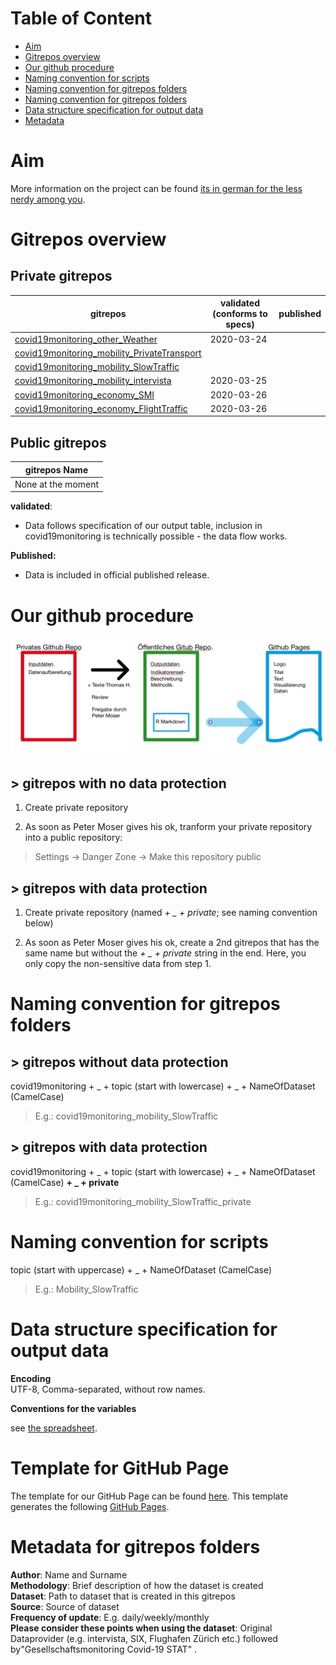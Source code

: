 # Table of Content

- [Aim](https://github.com/statistikZH/covid19monitoring/tree/master#aim) <br>
- [Gitrepos overview](https://github.com/statistikZH/covid19monitoring/tree/master#gitrepos-overview) <br>
- [Our github procedure](https://github.com/statistikZH/covid19monitoring#our-github-procedure) <br>
- [Naming convention for scripts](https://github.com/statistikZH/covid19monitoring/tree/master#naming-convention-for-scripts) <br>
- [Naming convention for gitrepos folders](https://github.com/statistikZH/covid19monitoring/tree/master#naming-convention-for-gitrepos-folders) <br>
- [Naming convention for gitrepos folders](https://github.com/statistikZH/covid19monitoring/tree/master#naming-convention-for-scripts) <br>
- [Data structure specification for output data](https://github.com/statistikZH/covid19monitoring/tree/master#data-structure-specification-for-output-data) <br>
- [Metadata](https://github.com/statistikZH/covid19monitoring/tree/master#metadata) <br>

# Aim

More information on the project can be found [its in german for the less nerdy among you](https://statistikzh.github.io/covid19monitoring/).

# Gitrepos overview

## Private gitrepos

| gitrepos  | validated (conforms to specs) |published|
| ------------- | ------------- |------------|
| [covid19monitoring_other_Weather](https://github.com/statistikZH/covid19monitoring_other_Weather)  | 2020-03-24 ||
| [covid19monitoring_mobility_PrivateTransport](https://github.com/statistikZH/covid19monitoring_mobility_PrivateTransport)   |   ||
| [covid19monitoring_mobility_SlowTraffic](https://github.com/statistikZH/covid19monitoring_mobility_SlowTraffic)   |   ||
| [covid19monitoring_mobility_intervista](https://github.com/statistikZH/covid19monitoring_mobility_intervista)   | 2020-03-25 ||
| [covid19monitoring_economy_SMI](https://github.com/statistikZH/covid19monitoring_economy_SMI)   | 2020-03-26 ||
| [covid19monitoring_economy_FlightTraffic](https://github.com/statistikZH/covid19monitoring_economy_FlightTraffic)   | 2020-03-26 ||

## Public gitrepos

| gitrepos Name |
| ------------- |
|  None at the moment |

**validated**: 

-  Data follows specification of our output table, inclusion in covid19monitoring is technically possible - the data flow works.

**Published:** 

-  Data is included in official published release.

# Our github procedure 

![](methodology.jpg)

## > gitrepos with no data protection

1. Create private repository <br>

2. As soon as Peter Moser gives his ok, tranform your private repository into a public repository: 

> Settings -> Danger Zone -> Make this repository public

## > gitrepos with data protection

1. Create private repository  (named *+ _ + private*; see naming convention below) <br>

2. As soon as Peter Moser gives his ok, create a 2nd gitrepos that has the same name but without the *+ _ + private* string in the end. Here, you only copy the non-sensitive data from step 1. 

# Naming convention for gitrepos folders

## > gitrepos  without data protection

covid19monitoring  + _ +   topic (start with lowercase)  + _ +  NameOfDataset (CamelCase)<br>

> E.g.: covid19monitoring_mobility_SlowTraffic

## > gitrepos  with data protection

covid19monitoring  + _ +   topic (start with lowercase)  + _ +  NameOfDataset (CamelCase) **+ _ + private** <br>

> E.g.: covid19monitoring_mobility_SlowTraffic_private

# Naming convention for scripts

topic (start with uppercase) + _ +  NameOfDataset (CamelCase) <br>

> E.g.: Mobility_SlowTraffic

# Data structure specification for output data

**Encoding**<br>
UTF-8, Comma-separated, without row names.

**Conventions for the variables**

see [the spreadsheet](https://docs.google.com/spreadsheets/d/16bmV79jLgKt_miaFbQpSAcGBkqYA0pWXbmFviaTZUuk/edit#gid=0). 


# Template for GitHub Page

The template for our GitHub Page can be found [here](https://github.com/statistikZH/covid19monitoring/blob/master/Template_GitHubPages.Rmd). This template generates the following [GitHub Pages](https://statistikzh.github.io/covid19monitoring/). 


# Metadata for gitrepos folders

**Author**: Name and Surname <br>
**Methodology**: Brief description of how the dataset is created <br>
**Dataset**: Path to dataset that is created in this gitrepos <br>
**Source**: Source of dataset <br>
**Frequency of update**: E.g. daily/weekly/monthly <br>
**Please consider these points when using the dataset**: 
Original Dataprovider (e.g. intervista, SIX, Flughafen Zürich etc.)  followed by"Gesellschaftsmonitoring Covid-19 STAT"
.<br>

